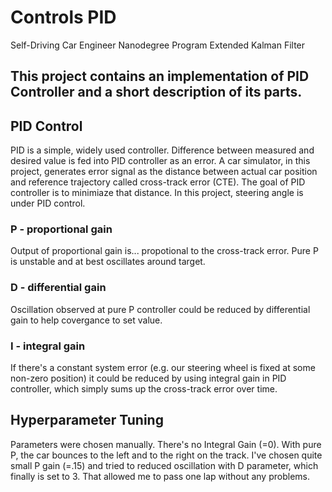 # Controls PID
Self-Driving Car Engineer Nanodegree Program
Extended Kalman Filter

This project contains an implementation of PID Controller and a short description of its parts.
---

## PID Control

PID is a simple, widely used controller. Difference between measured and desired value is fed into PID controller as an error.  A car simulator, in this project, generates error signal as the distance between actual car position and reference trajectory called cross-track error (CTE). The goal of PID controller is to minimiaze that distance. In this project, steering angle is under PID control.

### P - proportional gain

Output of proportional gain is... propotional to the cross-track error. Pure P is unstable and at best oscillates around target.
### D - differential gain

Oscillation observed at pure P controller could be reduced by differential gain to help covergance to set value.

### I - integral gain

If there's a constant system error (e.g. our steering wheel is fixed at some non-zero position) it could be reduced by using integral gain in PID controller, which simply sums up the cross-track error over time.


## Hyperparameter Tuning

Parameters were chosen manually. There's no Integral Gain (=0). With pure P, the car bounces to the left and to the right on the track. I've chosen quite small P gain (=.15) and tried to reduced oscillation with D parameter, which finally is set to 3. That allowed me to pass one lap without any problems.
